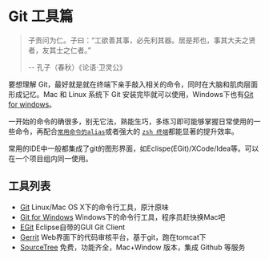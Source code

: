 # Git 工具篇
> 子贡问为仁。子曰：“工欲善其事，必先利其器。居是邦也，事其大夫之贤者，友其士之仁者。”
>
>   -- 孔子（春秋）《论语·卫灵公》

要想理解 Git，最好就是就在终端下亲手敲入相关的命令，同时在大脑和肌肉层面形成记忆。Mac 和 Linux 系统下 Git 安装完毕就可以使用，Windows下也有[Git for windows](https://msysgit.github.io/)。

 一开始的命令的确很多，别无它法，熟能生巧，多练习即可能够掌握日常使用的一些命令，再配合[`常用命令的alias`](https://git-scm.com/book/tr/v2/Git-Basics-Git-Aliases)或者强大的 [`zsh 终端`](http://www.ixirong.com/2015/04/27/strong-bash-use-oh-my-zsh/)都能显著的提升效率。

常用的IDE中一般都集成了git的图形界面，如Eclispe(EGit)/XCode/Idea等。可以在一个项目组内同一使用。

## 工具列表
* [Git](https://git-scm.com/downloads) Linux/Mac OS X下的命令行工具，原汁原味
* [Git for Windows](git-for-windows.md) Windows下的命令行工具，程序员赶快换Mac吧
* [EGit](http://wiki.eclipse.org/EGit/User_Guide) Eclipse自带的GUI Git Client
* [Gerrit](http://wiki.li3huo.com/Gerrit) Web界面下的代码审核平台，基于git，跑在tomcat下
* [SourceTree](https://www.sourcetreeapp.com/) 免费，功能齐全，Mac+Window 版本，集成 Github 等服务 
